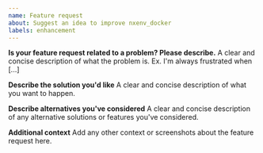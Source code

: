 ```yaml
---
name: Feature request
about: Suggest an idea to improve nxenv_docker
labels: enhancement
---
```


<!--
Welcome to the Nxenv Framework issue tracker! Before creating an issue, please heed the following:
1. Use the search function before creating a new issue. Duplicates will be closed and directed to the original discussion.
2. When making a feature request, make sure to be as verbose as possible. The better you convey your message, the greater the drive to make it happen.
-->

**Is your feature request related to a problem? Please describe.**
A clear and concise description of what the problem is. Ex. I'm always frustrated when [...]

**Describe the solution you'd like**
A clear and concise description of what you want to happen.

**Describe alternatives you've considered**
A clear and concise description of any alternative solutions or features you've considered.

**Additional context**
Add any other context or screenshots about the feature request here.
